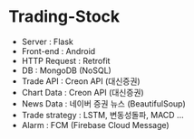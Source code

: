 # Trading-Stock
 
- Server : Flask
- Front-end : Android
- HTTP Request : Retrofit
- DB : MongoDB (NoSQL)
- Trade API : Creon API (대신증권)
- Chart Data : Creon API (대신증권)
- News Data : 네이버 증권 뉴스 (BeautifulSoup)
- Trade strategy : LSTM, 변동성돌파, MACD ...
- Alarm : FCM (Firebase Cloud Message)
